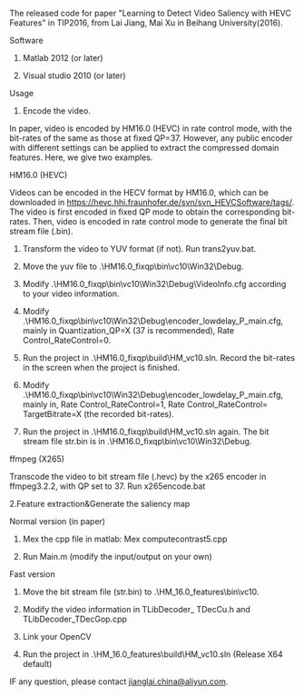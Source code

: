 
The released code for paper "Learning to Detect Video Saliency with HEVC Features" in TIP2016, from Lai Jiang, Mai Xu in Beihang University(2016). 

Software

1.	Matlab 2012 (or later)

2.	Visual studio 2010 (or later)

Usage

1. Encode the video.

In paper, video is encoded by HM16.0 (HEVC) in rate control mode, with the bit-rates of the same as those at fixed QP=37. However, any public encoder with different settings can be applied to extract the compressed domain features. Here, we give two examples.

HM16.0 (HEVC)

Videos can be encoded in the HECV format by HM16.0, which can be downloaded in https://hevc.hhi.fraunhofer.de/svn/svn_HEVCSoftware/tags/. The video is first encoded in fixed QP mode to obtain the corresponding bit-rates. Then, video is encoded in rate control mode to generate the final bit stream file (.bin).	

1)	Transform the video to YUV format (if not). Run trans2yuv.bat.

2)	Move the yuv file to .\HM16.0_fixqp\bin\vc10\Win32\Debug\. 

3)	Modify .\HM16.0_fixqp\bin\vc10\Win32\Debug\VideoInfo.cfg according to your video information.

4)	Modify .\HM16.0_fixqp\bin\vc10\Win32\Debug\encoder_lowdelay_P_main.cfg, mainly in Quantization_QP=X (37 is recommended), Rate Control_RateControl=0.

5)	Run the project in .\HM16.0_fixqp\build\HM_vc10.sln. Record the bit-rates in the screen when the project is finished. 

6)	Modify .\HM16.0_fixqp\bin\vc10\Win32\Debug\encoder_lowdelay_P_main.cfg, mainly in, Rate Control_RateControl=1, Rate Control_RateControl= TargetBitrate=X (the recorded bit-rates).

7)	Run the project in .\HM16.0_fixqp\build\HM_vc10.sln again. The bit stream file str.bin is in .\HM16.0_fixqp\bin\vc10\Win32\Debug\. 

ffmpeg (X265)

Transcode the video to bit stream file (.hevc) by the x265 encoder in ffmpeg3.2.2, with QP set to 37.
Run x265encode.bat

2.Feature extraction&Generate the saliency map

Normal version (in paper)
 
1)	Mex the cpp file in matlab: Mex computecontrast5.cpp

2)	Run Main.m (modify the input/output on your own)

Fast version

1)	Move the bit stream file (str.bin) to .\HM_16.0_features\bin\vc10.

2)	Modify the video information in TLibDecoder_ TDecCu.h and TLibDecoder_TDecGop.cpp

3)	Link your OpenCV 

4)	Run the project in .\HM_16.0_features\build\HM_vc10.sln (Release X64 default)

IF any question, please contact jianglai.china@aliyun.com.
